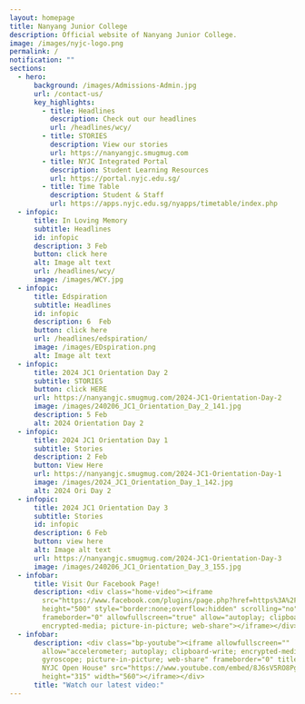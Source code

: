 ```yaml
---
layout: homepage
title: Nanyang Junior College
description: Official website of Nanyang Junior College.
image: /images/nyjc-logo.png
permalink: /
notification: ""
sections:
  - hero:
      background: /images/Admissions-Admin.jpg
      url: /contact-us/
      key_highlights:
        - title: Headlines
          description: Check out our headlines
          url: /headlines/wcy/
        - title: STORIES
          description: View our stories
          url: https://nanyangjc.smugmug.com
        - title: NYJC Integrated Portal
          description: Student Learning Resources
          url: https://portal.nyjc.edu.sg/
        - title: Time Table
          description: Student & Staff
          url: https://apps.nyjc.edu.sg/nyapps/timetable/index.php
  - infopic:
      title: In Loving Memory
      subtitle: Headlines
      id: infopic
      description: 3 Feb
      button: click here
      alt: Image alt text
      url: /headlines/wcy/
      image: /images/WCY.jpg
  - infopic:
      title: Edspiration
      subtitle: Headlines
      id: infopic
      description: 6  Feb
      button: click here
      url: /headlines/edspiration/
      image: /images/EDspiration.png
      alt: Image alt text
  - infopic:
      title: 2024 JC1 Orientation Day 2
      subtitle: STORIES
      button: click HERE
      url: https://nanyangjc.smugmug.com/2024-JC1-Orientation-Day-2
      image: /images/240206_JC1_Orientation_Day_2_141.jpg
      description: 5 Feb
      alt: 2024 Orientation Day 2
  - infopic:
      title: 2024 JC1 Orientation Day 1
      subtitle: Stories
      description: 2 Feb
      button: View Here
      url: https://nanyangjc.smugmug.com/2024-JC1-Orientation-Day-1
      image: /images/2024_JC1_Orientation_Day_1_142.jpg
      alt: 2024 Ori Day 2
  - infopic:
      title: 2024 JC1 Orientation Day 3
      subtitle: Stories
      id: infopic
      description: 6 Feb
      button: view here
      alt: Image alt text
      url: https://nanyangjc.smugmug.com/2024-JC1-Orientation-Day-3
      image: /images/240206_JC1_Orientation_Day_3_155.jpg
  - infobar:
      title: Visit Our Facebook Page!
      description: <div class="home-video"><iframe
        src="https://www.facebook.com/plugins/page.php?href=https%3A%2F%2Fwww.facebook.com%2FNanyangjc%2F&tabs=timeline&width=340&height=500&small_header=false&adapt_container_width=true&hide_cover=false&show_facepile=true&appId"
        height="500" style="border:none;overflow:hidden" scrolling="no"
        frameborder="0" allowfullscreen="true" allow="autoplay; clipboard-write;
        encrypted-media; picture-in-picture; web-share"></iframe></div>
  - infobar:
      description: <div class="bp-youtube"><iframe allowfullscreen=""
        allow="accelerometer; autoplay; clipboard-write; encrypted-media;
        gyroscope; picture-in-picture; web-share" frameborder="0" title="2024
        NYJC Open House" src="https://www.youtube.com/embed/8J6sV5RO8Pg"
        height="315" width="560"></iframe></div>
      title: "Watch our latest video:"
---
```

